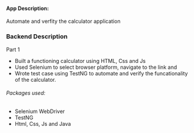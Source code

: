 #### App Description:
Automate and verfity the calculator application

### Backend Description
Part   1
* Built a functioning calculator using HTML, Css and Js
* Used Selenium to select browser platform, navigate to the link and
* Wrote test case using TestNG to automate and verify the funcationality of the calculator.

###### Packages used:
* Selenium WebDriver
* TestNG
* Html, Css, Js and Java



